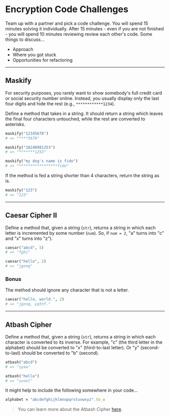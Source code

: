 # Encryption Code Challenges

Team up with a partner and pick a code challenge. You will spend 15 minutes solving it individually. After 15 minutes - even if you are not finished - you will spend 10 minutes reviewing review each other's code. Some things to discuss...
* Approach
* Where you got stuck
* Opportunities for refactoring

----

## Maskify

For security purposes, you rarely want to show somebody's full credit card or social security number online. Instead, you usually display only the last four digits and hide the rest (e.g., `************1234`).

Define a method that takes in a string. It should return a string which leaves the final four characters untouched, while the rest are converted to asterisks.

```rb
maskify("12345678")
# => "****5678"

maskify("18240981253")
# => "*******1253"

maskify("my dog's name is fido")
# => "*****************fido"
```

If the method is fed a string shorter than 4 characters, return the string as is.

```rb
maskify("123")
# => "123"
```

----

## Caesar Cipher II

Define a method that, given a string (`str`), returns a string in which each letter is incremented by some number (`num`). So, if `num = 2`, "a" turns into "c" and "x" turns into "z").

```rb
caesar("abcd", 5)
# => "fghi"

caesar("hello", 2)
# => "jgnnq"
```

### Bonus

The method should ignore any character that is not a letter.

```rb
caesar("hello, world.", 2)
# => "jgnnq, yqtnf."
```

----

## Atbash Cipher

Define a method that, given a string (`str`), returns a string in which each character is converted to its inverse. For example, "c" (the third letter in the alphabet) should be converted to "x" (third-to-last letter). Or "y" (second-to-last) should be converted to "b" (second).

```rb
atbash("abcd")
# => "zyxw"

atbash("hello")
# => "svool"
```

It might help to include the following somewhere in your code...

```rb
alphabet = "abcdefghijklmnopqrstuvwxyz".to_a
```

> You can learn more about the Atbash Cipher [here](https://en.wikipedia.org/wiki/Atbash).
